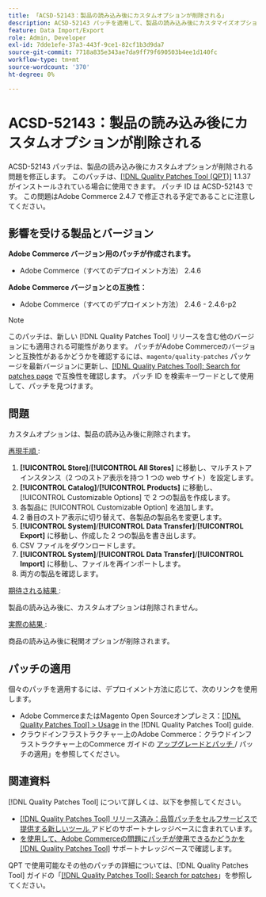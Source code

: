 ```yaml
---
title: 「ACSD-52143：製品の読み込み後にカスタムオプションが削除される」
description: ACSD-52143 パッチを適用して、製品の読み込み後にカスタマイズオプションが削除されるAdobe Commerceの問題を修正してください。
feature: Data Import/Export
role: Admin, Developer
exl-id: 7dde1efe-37a3-443f-9ce1-82cf1b3d9da7
source-git-commit: 7718a835e343ae7da9ff79f690503b4ee1d140fc
workflow-type: tm+mt
source-wordcount: '370'
ht-degree: 0%

---
```


# ACSD-52143：製品の読み込み後にカスタムオプションが削除される

ACSD-52143 パッチは、製品の読み込み後にカスタムオプションが削除される問題を修正します。 このパッチは、[[!DNL Quality Patches Tool (QPT)]](/help/announcements/adobe-commerce-announcements/magento-quality-patches-released-new-tool-to-self-serve-quality-patches.md) 1.1.37 がインストールされている場合に使用できます。 パッチ ID は ACSD-52143 です。 この問題はAdobe Commerce 2.4.7 で修正される予定であることに注意してください。

## 影響を受ける製品とバージョン

**Adobe Commerce バージョン用のパッチが作成されます。**

* Adobe Commerce（すべてのデプロイメント方法） 2.4.6

**Adobe Commerce バージョンとの互換性：**

* Adobe Commerce（すべてのデプロイメント方法） 2.4.6 - 2.4.6-p2

>[!NOTE]
>
>このパッチは、新しい [!DNL Quality Patches Tool] リリースを含む他のバージョンにも適用される可能性があります。 パッチがAdobe Commerceのバージョンと互換性があるかどうかを確認するには、`magento/quality-patches` パッケージを最新バージョンに更新し、[[!DNL Quality Patches Tool]: Search for patches page](https://experienceleague.adobe.com/tools/commerce-quality-patches/index.html?lang=ja) で互換性を確認します。 パッチ ID を検索キーワードとして使用して、パッチを見つけます。

## 問題

カスタムオプションは、製品の読み込み後に削除されます。

<u> 再現手順 </u>:

1. **[!UICONTROL Store]**/**[!UICONTROL All Stores]** に移動し、マルチストアインスタンス（2 つのストア表示を持つ 1 つの web サイト）を設定します。
1. **[!UICONTROL Catalog]**/**[!UICONTROL Products]** に移動し、[!UICONTROL Customizable Options] で 2 つの製品を作成します。
1. 各製品に [!UICONTROL Customizable Option] を追加します。
1. 2 番目のストア表示に切り替えて、各製品の製品名を変更します。
1. **[!UICONTROL System]**/**[!UICONTROL Data Transfer]**/**[!UICONTROL Export]** に移動し、作成した 2 つの製品を書き出します。
1. CSV ファイルをダウンロードします。
1. **[!UICONTROL System]**/**[!UICONTROL Data Transfer]**/**[!UICONTROL Import]** に移動し、ファイルを再インポートします。
1. 両方の製品を確認します。

<u> 期待される結果 </u>:

製品の読み込み後に、カスタムオプションは削除されません。

<u> 実際の結果 </u>:

商品の読み込み後に税関オプションが削除されます。

## パッチの適用

個々のパッチを適用するには、デプロイメント方法に応じて、次のリンクを使用します。

* Adobe CommerceまたはMagento Open Sourceオンプレミス：[[!DNL Quality Patches Tool] > Usage](https://experienceleague.adobe.com/docs/commerce-operations/tools/quality-patches-tool/usage.html?lang=ja) in the [!DNL Quality Patches Tool] guide.
* クラウドインフラストラクチャー上のAdobe Commerce：クラウドインフラストラクチャー上のCommerce ガイドの [ アップグレードとパッチ ](https://experienceleague.adobe.com/docs/commerce-cloud-service/user-guide/develop/upgrade/apply-patches.html?lang=ja)/ パッチの適用」を参照してください。

## 関連資料

[!DNL Quality Patches Tool] について詳しくは、以下を参照してください。

* [[!DNL Quality Patches Tool]  リリース済み：品質パッチをセルフサービスで提供する新しいツール ](/help/announcements/adobe-commerce-announcements/magento-quality-patches-released-new-tool-to-self-serve-quality-patches.md) アドビのサポートナレッジベースに含まれています。
* [ を使用して、Adobe Commerceの問題にパッチが使用できるかどうかを  [!DNL Quality Patches Tool]](/help/support-tools/patches-available-in-qpt-tool/check-patch-for-magento-issue-with-magento-quality-patches.md) サポートナレッジベースで確認します。

QPT で使用可能なその他のパッチの詳細については、[!DNL Quality Patches Tool] ガイドの「[[!DNL Quality Patches Tool]: Search for patches](https://experienceleague.adobe.com/tools/commerce-quality-patches/index.html?lang=ja)」を参照してください。
